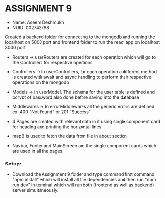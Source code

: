 # ASSIGNMENT 9

- Name: Aseem Deshmukh
- NUID: 002743798

Created a backend folder for connecting to the mongodb and running the localhost on 5000 port and frontend folder to run the react app on localhost 3000 port

- Routers -> userRouters are created for each operation which will go to the Controllers for respective opertions
- Controllers -> In userControllers, for each operation a different method is created with await and async handling to perform their respective operations on the mongodb
- Models -> In userModel, The schema for the user table is defined and bcrypt of password also done before saving into the database
- Middlewares -> In errorMiddlewares all the generic errors are defined ex. 400 "Not Found" or 201 "Success"

- 4 Pages are created with relevant data in it using single component card for heading and printing the horizontal lines

- map() is used to fetch the data from file in about section

- Navbar, Footer and MainScreen are the single component cards which are used in all the pages

### Setup:

- Download the Assignment 9 folder and type command first command "npm install" which will install all the dependencies and then run "npm run dev" in terminal which will run both (frontend as well as backend) server simultaneously.
